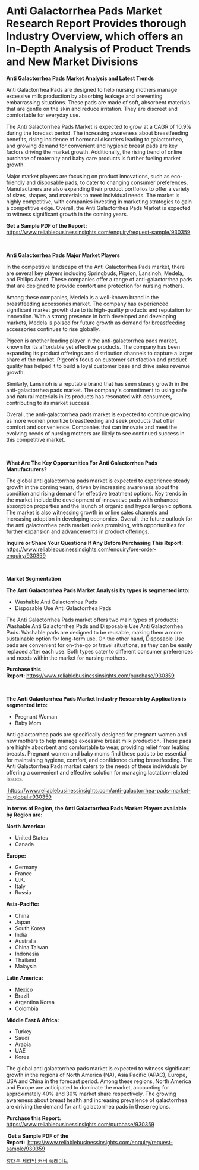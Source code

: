 <p><h1>Anti Galactorrhea Pads Market Research Report Provides thorough Industry Overview, which offers an In-Depth Analysis of Product Trends and New Market Divisions</h1></p><p><strong>Anti Galactorrhea Pads Market Analysis and Latest Trends</strong></p>
<p><p>Anti Galactorrhea Pads are designed to help nursing mothers manage excessive milk production by absorbing leakage and preventing embarrassing situations. These pads are made of soft, absorbent materials that are gentle on the skin and reduce irritation. They are discreet and comfortable for everyday use.</p><p>The Anti Galactorrhea Pads Market is expected to grow at a CAGR of 10.9% during the forecast period. The increasing awareness about breastfeeding benefits, rising incidence of hormonal disorders leading to galactorrhea, and growing demand for convenient and hygienic breast pads are key factors driving the market growth. Additionally, the rising trend of online purchase of maternity and baby care products is further fueling market growth.</p><p>Major market players are focusing on product innovations, such as eco-friendly and disposable pads, to cater to changing consumer preferences. Manufacturers are also expanding their product portfolios to offer a variety of sizes, shapes, and materials to meet individual needs. The market is highly competitive, with companies investing in marketing strategies to gain a competitive edge. Overall, the Anti Galactorrhea Pads Market is expected to witness significant growth in the coming years.</p></p>
<p><strong>Get a Sample PDF of the Report:&nbsp;</strong> <a href="https://www.reliablebusinessinsights.com/enquiry/request-sample/930359">https://www.reliablebusinessinsights.com/enquiry/request-sample/930359</a></p>
<p>&nbsp;</p>
<p><strong>Anti Galactorrhea Pads Major Market Players</strong></p>
<p><p>In the competitive landscape of the Anti Galactorrhea Pads market, there are several key players including Springbuds, Pigeon, Lansinoh, Medela, and Philips Avent. These companies offer a range of anti-galactorrhea pads that are designed to provide comfort and protection for nursing mothers.</p><p>Among these companies, Medela is a well-known brand in the breastfeeding accessories market. The company has experienced significant market growth due to its high-quality products and reputation for innovation. With a strong presence in both developed and developing markets, Medela is poised for future growth as demand for breastfeeding accessories continues to rise globally.</p><p>Pigeon is another leading player in the anti-galactorrhea pads market, known for its affordable yet effective products. The company has been expanding its product offerings and distribution channels to capture a larger share of the market. Pigeon's focus on customer satisfaction and product quality has helped it to build a loyal customer base and drive sales revenue growth.</p><p>Similarly, Lansinoh is a reputable brand that has seen steady growth in the anti-galactorrhea pads market. The company's commitment to using safe and natural materials in its products has resonated with consumers, contributing to its market success.</p><p>Overall, the anti-galactorrhea pads market is expected to continue growing as more women prioritize breastfeeding and seek products that offer comfort and convenience. Companies that can innovate and meet the evolving needs of nursing mothers are likely to see continued success in this competitive market.</p></p>
<p>&nbsp;</p>
<p><strong>What Are The Key Opportunities For Anti Galactorrhea Pads Manufacturers?</strong></p>
<p><p>The global anti galactorrhea pads market is expected to experience steady growth in the coming years, driven by increasing awareness about the condition and rising demand for effective treatment options. Key trends in the market include the development of innovative pads with enhanced absorption properties and the launch of organic and hypoallergenic options. The market is also witnessing growth in online sales channels and increasing adoption in developing economies. Overall, the future outlook for the anti galactorrhea pads market looks promising, with opportunities for further expansion and advancements in product offerings.</p></p>
<p><strong>Inquire or Share Your Questions If Any Before Purchasing This Report:</strong> <a href="https://www.reliablebusinessinsights.com/enquiry/pre-order-enquiry/930359">https://www.reliablebusinessinsights.com/enquiry/pre-order-enquiry/930359</a></p>
<p>&nbsp;</p>
<p><strong>Market Segmentation</strong></p>
<p><strong>The Anti Galactorrhea Pads Market Analysis by types is segmented into:</strong></p>
<p><ul><li>Washable Anti Galactorrhea Pads</li><li>Disposable Use Anti Galactorrhea Pads</li></ul></p>
<p><p>The Anti Galactorrhea Pads market offers two main types of products: Washable Anti Galactorrhea Pads and Disposable Use Anti Galactorrhea Pads. Washable pads are designed to be reusable, making them a more sustainable option for long-term use. On the other hand, Disposable Use pads are convenient for on-the-go or travel situations, as they can be easily replaced after each use. Both types cater to different consumer preferences and needs within the market for nursing mothers.</p></p>
<p><strong>Purchase this Report:&nbsp;</strong><a href="https://www.reliablebusinessinsights.com/purchase/930359">https://www.reliablebusinessinsights.com/purchase/930359</a></p>
<p>&nbsp;</p>
<p><strong>The Anti Galactorrhea Pads Market Industry Research by Application is segmented into:</strong></p>
<p><ul><li>Pregnant Woman</li><li>Baby Mom</li></ul></p>
<p><p>Anti galactorrhea pads are specifically designed for pregnant women and new mothers to help manage excessive breast milk production. These pads are highly absorbent and comfortable to wear, providing relief from leaking breasts. Pregnant women and baby moms find these pads to be essential for maintaining hygiene, comfort, and confidence during breastfeeding. The Anti Galactorrhea Pads market caters to the needs of these individuals by offering a convenient and effective solution for managing lactation-related issues.</p></p>
<p><a href="https://www.reliablebusinessinsights.com/anti-galactorrhea-pads-market-in-global-r930359">&nbsp;https://www.reliablebusinessinsights.com/anti-galactorrhea-pads-market-in-global-r930359</a></p>
<p><strong>In terms of Region, the Anti Galactorrhea Pads Market Players available by Region are:</strong></p>
<p>
    <p> <strong> North America: </strong>
        <ul>
            <li>United States</li>
            <li>Canada</li>
        </ul>
        </p> 
    <p> <strong> Europe: </strong>
        <ul>
            <li>Germany</li>
            <li>France</li>
            <li>U.K.</li>
            <li>Italy</li>
            <li>Russia</li>
        </ul>
        </p> 
    <p> <strong> Asia-Pacific: </strong>
        <ul>
            <li>China</li>
            <li>Japan</li>
            <li>South Korea</li>
            <li>India</li>
            <li>Australia</li>
            <li>China Taiwan</li>
            <li>Indonesia</li>
            <li>Thailand</li>
            <li>Malaysia</li>
        </ul>
        </p> 
    <p> <strong> Latin America: </strong>
        <ul>
            <li>Mexico</li>
            <li>Brazil</li>
            <li>Argentina Korea</li>
            <li>Colombia</li>
        </ul>
        </p> 
    <p> <strong> Middle East & Africa: </strong>
        <ul>
            <li>Turkey</li>
            <li>Saudi</li>
            <li>Arabia</li>
            <li>UAE</li>
            <li>Korea</li>
        </ul>
    </p>
    </p>
<p><p>The global anti galactorrhea pads market is expected to witness significant growth in the regions of North America (NA), Asia Pacific (APAC), Europe, USA and China in the forecast period. Among these regions, North America and Europe are anticipated to dominate the market, accounting for approximately 40% and 30% market share respectively. The growing awareness about breast health and increasing prevalence of galactorrhea are driving the demand for anti galactorrhea pads in these regions.</p></p>
<p><strong>Purchase this Report: </strong><a href="https://www.reliablebusinessinsights.com/purchase/930359">https://www.reliablebusinessinsights.com/purchase/930359</a></p>
<p>&nbsp;<strong>Get a Sample PDF of the Report:&nbsp;&nbsp;</strong><a href="https://www.reliablebusinessinsights.com/enquiry/request-sample/930359">https://www.reliablebusinessinsights.com/enquiry/request-sample/930359</a></p>
<p><strong></strong></p>
<p><p><a href="https://github.com/laholand/Market-Research-Report-List-4/blob/main/6440804124335.md">휴대폰 세라믹 커버 플레이트</a></p></p>